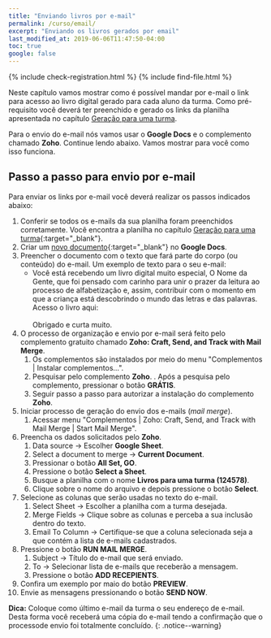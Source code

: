 ```yaml
---
title: "Enviando livros por e-mail"
permalink: /curso/email/
excerpt: "Enviando os livros gerados por email"
last_modified_at: 2019-06-06T11:47:50-04:00
toc: true
google: false
---
```


{% include check-registration.html %} 
{% include find-file.html %}

Neste capítulo vamos mostrar como é possível mandar por e-mail o link para acesso ao livro digital gerado para cada aluno da turma. Como pré-requisito você deverá ter preenchido e gerado os links da planilha apresentada no capítulo [Geração para uma turma]({{site.url}}/curso/turma).

Para o envio do e-mail nós vamos usar o **Google Docs** e o complemento chamado **Zoho**.
Continue lendo abaixo. Vamos mostrar para você como isso funciona. 

## Passo a passo para envio por e-mail
Para enviar os links por e-mail você deverá realizar os passos indicados abaixo:
1. Conferir se todos os e-mails da sua planilha foram preenchidos corretamente. Você encontra a planilha no capítulo [Geração para uma turma]({{site.url}}/curso/turma){:target="_blank"}.
1. Criar um [novo documento](http://doc.new){:target="_blank"} no **Google Docs**.
1. Preencher o documento com o texto que fará parte do corpo (ou conteúdo) do e-mail. Um exemplo de texto para o seu e-mail:
    * Você está recebendo um livro digital muito especial, O Nome da Gente, que foi pensado com carinho para unir o prazer da leitura ao processo de alfabetização e, assim, contribuir com o momento em que a criança está descobrindo o mundo das letras e das palavras.<br />
    Acesso o livro aqui:<br /> <br />
    Obrigado e curta muito.
1. O processo de organização e envio por e-mail será feito pelo complemento gratuito chamado **Zoho: Craft, Send, and Track with Mail Merge**.
    1. Os complementos são instalados por meio do menu "Complementos \| Instalar complementos...".
    1. Pesquisar pelo complemento **Zoho**.
    . Após a pesquisa pelo complemento, pressionar o botão **GRÁTIS**.
    1. Seguir passo a passo para autorizar a instalação do complemento **Zoho**.
1. Iniciar processo de geração do envio dos e-mails (*mail merge*).
    1. Acessar menu "Complementos \| Zoho: Craft, Send, and Track with Mail Merge \| Start Mail Merge".
1. Preencha os dados solicitados pelo **Zoho**.
    1. Data source -> Escolher **Google Sheet**.
    1. Select a document to merge -> **Current Document**.   
    1. Pressionar o botão **All Set, GO**.
    1. Pressione o botão **Select a Sheet**.
    1. Busque a planilha com o nome **Livros para uma turma (124578)**.
    1. Clique sobre o nome do arquivo e depois pressione o botão **Select**.
1. Selecione as colunas que serão usadas no texto do e-mail.
    1. Select Sheet -> Escolher a planilha com a turma desejada.
    1. Merge Fields -> Clique sobre as colunas e perceba a sua inclusão dentro do texto.
    1. Email To Column -> Certifique-se que a coluna selecionada seja a que contém a lista de e-mails cadastrados.
1. Pressione o botão **RUN MAIL MERGE**.
    1. Subject -> Título do e-mail que será enviado.
    1. To -> Selecionar lista de e-mails que receberão a mensagem.   
    1. Pressione o botão **ADD RECEPIENTS**.
1. Confira um exemplo por maio do botão **PREVIEW**.
1. Envie as mensagens pressionando o botão **SEND NOW**.  

**Dica:** Coloque como último e-mail da turma o seu endereço de e-mail. Desta forma você receberá uma cópia do e-mail tendo a confirmação que o processode envio foi totalmente concluído.
{: .notice--warning}
